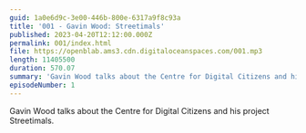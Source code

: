 ```yaml
---
guid: 1a0e6d9c-3e00-446b-800e-6317a9f8c93a
title: '001 - Gavin Wood: Streetimals'
published: 2023-04-20T12:12:00.000Z
permalink: 001/index.html
file: https://openblab.ams3.cdn.digitaloceanspaces.com/001.mp3
length: 11405500
duration: 570.07
summary: 'Gavin Wood talks about the Centre for Digital Citizens and his project Streetimals.'
episodeNumber: 1
---
```


Gavin Wood talks about the Centre for Digital Citizens and his project Streetimals.
